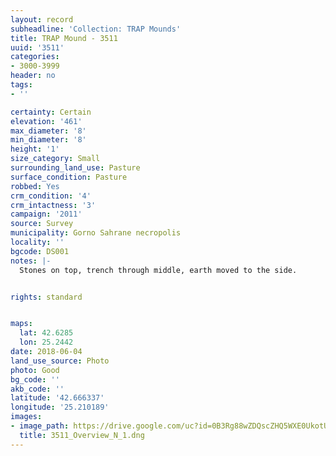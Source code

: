 ```yaml
---
layout: record
subheadline: 'Collection: TRAP Mounds'
title: TRAP Mound - 3511
uuid: '3511'
categories:
- 3000-3999
header: no
tags:
- ''

certainty: Certain
elevation: '461'
max_diameter: '8'
min_diameter: '8'
height: '1'
size_category: Small
surrounding_land_use: Pasture
surface_condition: Pasture
robbed: Yes
crm_condition: '4'
crm_intactness: '3'
campaign: '2011'
source: Survey
municipality: Gorno Sahrane necropolis
locality: ''
bgcode: DS001
notes: |-
  Stones on top, trench through middle, earth moved to the side.


rights: standard


maps:
  lat: 42.6285
  lon: 25.2442
date: 2018-06-04
land_use_source: Photo
photo: Good
bg_code: ''
akb_code: ''
latitude: '42.666337'
longitude: '25.210189'
images:
- image_path: https://drive.google.com/uc?id=0B3Rg88wZDQscZHQ5WXE0UkotU2s
  title: 3511_Overview_N_1.dng
---
```

